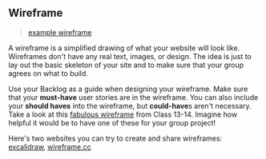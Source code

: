## Wireframe

> [example wireframe](./example-all-about-trees/planning/wireframe.md)

A wireframe is a simplified drawing of what your website will look like. Wireframes don't have any real text, images, or design. The idea is just to lay out the basic skeleton of your site and to make sure that your group agrees on what to build.

Use your Backlog as a guide when designing your wireframe. Make sure that your **must-have** user stories are in the wireframe. You can also include your **should haves** into the wireframe, but **could-have**s aren't necessary. Take a look at this [fabulous wireframe](https://github.com/OksanaShulha/HYF.be-5/blob/main/planning/hyf-wireframe.png) from Class 13-14. Imagine how helpful it would be to have one of these for your group project!

Here's two websites you can try to create and share wireframes: [excalidraw](https://excalidraw.com/), [wireframe.cc](http://wireframe.cc/)
